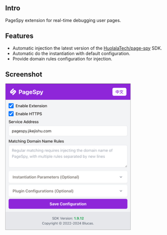 ## Intro

PageSpy extension for real-time debugging user pages.

## Features

- Automatic injection the latest version of the [HuolalaTech/page-spy](https://github.com/HuolalaTech/page-spy/) SDK.
- Automatic do the instantiation with default configuration.
- Provide domain rules configuration for injection.

## Screenshot

<img src="../../.github/assets/screenshot.en.png" width="400" />
